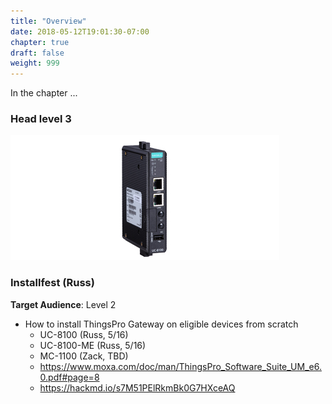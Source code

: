 ```yaml
---
title: "Overview"
date: 2018-05-12T19:01:30-07:00
chapter: true
draft: false
weight: 999
---
```


In the chapter ...



### Head level 3

![](images/uc8100.jpg)





### Installfest (Russ)
**Target Audience**: Level 2
- How to install ThingsPro Gateway on eligible devices from scratch
    - UC-8100 (Russ, 5/16)
    - UC-8100-ME (Russ, 5/16)
    - MC-1100 (Zack, TBD)
    - https://www.moxa.com/doc/man/ThingsPro_Software_Suite_UM_e6.0.pdf#page=8
    - https://hackmd.io/s7M51PElRkmBk0G7HXceAQ




